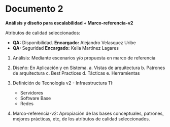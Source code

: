 # Documento 2

**Análisis y diseño para escalabilidad + Marco-referencia-v2**

Atributos de calidad seleccionados:

* **QA:** Disponibilidad.      **Encargado:** Alejandro Velasquez Uribe
* **QA:** Seguridad             **Encargado:** Keila Martínez Lagares

1. Análisis: Mediante escenarios y/o propuesta en marco de referencia

2. Diseño: En Aplicación y en Sistema.
    a. Vistas de arquitectura
    b. Patrones de arquitectura
    c. Best Practices
    d. Tácticas
    e. Herramientas

3. Definición de Tecnología v2 - Infraestructura TI:
    * Servidores
    * Software Base
    * Redes

4. Marco-referencia-v2: Apropiación de las bases conceptuales, patrones, mejores prácticas, etc, de los atributos de calidad seleccionados.
